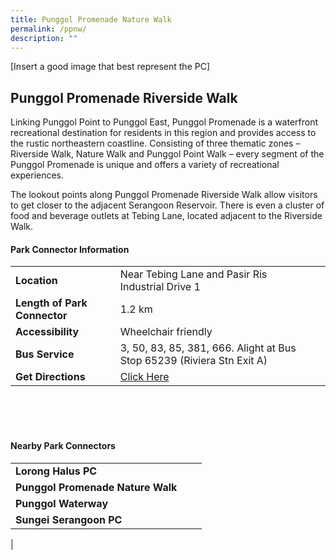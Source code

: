 ```yaml
---
title: Punggol Promenade Nature Walk
permalink: /ppnw/
description: ""
---
```

[Insert a good image that best represent the PC]

## Punggol Promenade Riverside Walk

Linking Punggol Point to Punggol East, Punggol Promenade is a waterfront recreational destination for residents in this region and provides access to the rustic northeastern coastline. Consisting of three thematic zones – Riverside Walk, Nature Walk and Punggol Point Walk – every segment of the Punggol Promenade is unique and offers a variety of recreational experiences.

The lookout points along Punggol Promenade Riverside Walk allow visitors to get closer to the adjacent Serangoon Reservoir. There is even a cluster of food and beverage outlets at Tebing Lane, located adjacent to the Riverside Walk.



#### Park Connector Information
|  |  |  |
| -------- | -------- | -------- |
| **Location** | Near Tebing Lane and Pasir Ris Industrial Drive 1 |  |
| **Length of Park Connector** | 1.2 km   |  |
| **Accessibility** | Wheelchair friendly | |
| **Bus Service** | 3, 50, 83, 85, 381, 666. Alight at Bus Stop 65239 (Riviera Stn Exit A) | |
| **Get Directions** | [Click Here](http://www.onemap.gov.sg/main/v2/?lat=1.3937636&amp;lng=103.9184064) | |

<br>
<br>
<br>	

#### Nearby Park Connectors
|   |  |  |
| -------- | -------- | -------- |
|**Lorong Halus PC** | | |
| **Punggol Promenade Nature Walk** | | |
|**Punggol Waterway** | | |
|**Sungei Serangoon PC** | | |
|